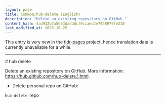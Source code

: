 ```yaml
---
layout: page
title: common/hub-delete (English)
description: "Delete an existing repository on GitHub."
content_hash: 4ad932b7a5e53dadddcf9ccaed2e7438979fe210
last_modified_at: 2023-10-25
---
```


This entry is very new in the [tldr-pages](https://github.com/tldr-pages/tldr) project, hence translation data is currently unavailable for a while.

<hr># hub delete

Delete an existing repository on GitHub.
More information: <https://hub.github.com/hub-delete.1.html>.

- Delete personal repo on GitHub:

`hub delete `<span class="tldr-var badge badge-pill bg-dark-lm bg-white-dm text-white-lm text-dark-dm font-weight-bold">repo</span>
